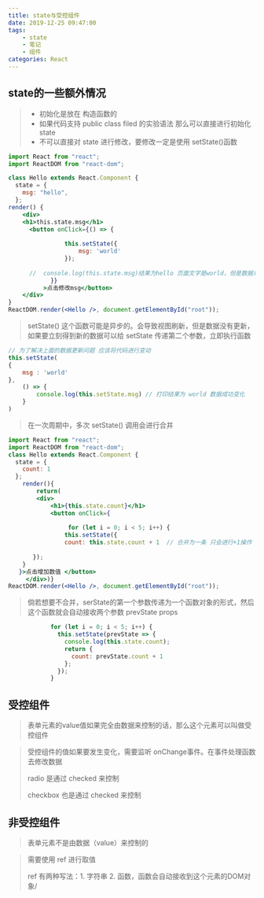 ```yaml
---
title: state与受控组件
date: 2019-12-25 09:47:00
tags:
	- state
	- 笔记
	- 组件
categories: React
---
```


## state的一些额外情况

>- 初始化是放在 构造函数的
>- 如果代码支持 public class filed 的实验语法 那么可以直接进行初始化 state
>- 不可以直接对 state 进行修改，要修改一定是使用 setState()函数

```jsx
import React from "react";
import ReactDOM from "react-dom";

class Hello extends React.Component {
  state = {
    msg: "hello",
  };
render() {
	<div>
    <h1>this.state.msg</h1>
      <button onClick={() => {
                
                this.setState({
                    msg: 'world'
                });
                
      //  console.log(this.state.msg)结果为hello 页面文字是world，但是数据未改变 
            }}
          >点击修改msg</button>
    </div>
}
ReactDOM.render(<Hello />, document.getElementById("root"));

```

> setState() 这个函数可能是异步的。会导致视图刷新，但是数据没有更新，如果要立刻得到新的数据可以给 setState 传递第二个参数，立即执行函数

```jsx
// 为了解决上面的数据更新问题 应该将代码进行变动
this.setState(
{
    msg : 'world'
},
    () => {
        console.log(this.setState.msg) // 打印结果为 world 数据成功变化
    }
)
```

> 在一次周期中，多次 setState() 调用会进行合并

```jsx
import React from "react";
import ReactDOM from "react-dom";
class Hello extends React.Component {
  state = {
    count: 1
  };
	render(){
        return(
        <div>
            <h1>{this.state.count}</h1>
            <button onClick={
                        
             	 for (let i = 0; i < 5; i++) {
            	this.setState({
                count: this.state.count + 1  // 合并为一条 只会进行+1操作
                    
       });
    }
   }>点击增加数值 </button>
     </div>)}
ReactDOM.render(<Hello />, document.getElementById("root"));
```

> 倘若想要不合并，serState的第一个参数传递为一个函数对象的形式，然后这个函数就会自动接收两个参数 prevState props

```jsx
            for (let i = 0; i < 5; i++) {
              this.setState(prevState => {
                console.log(this.state.count);
                return {
                  count: prevState.count + 1
                };
              });
            }
```

## 受控组件

> 表单元素的value值如果完全由数据来控制的话，那么这个元素可以叫做受控组件

>  受控组件的值如果要发生变化，需要监听 onChange事件。在事件处理函数去修改数据
>
>  radio 是通过 checked 来控制
>
>  checkbox 也是通过 checked 来控制



## 非受控组件

> 表单元素不是由数据（value）来控制的

> 需要使用 ref 进行取值
>
> ref 有两种写法：1. 字符串 2. 函数，函数会自动接收到这个元素的DOM对象/